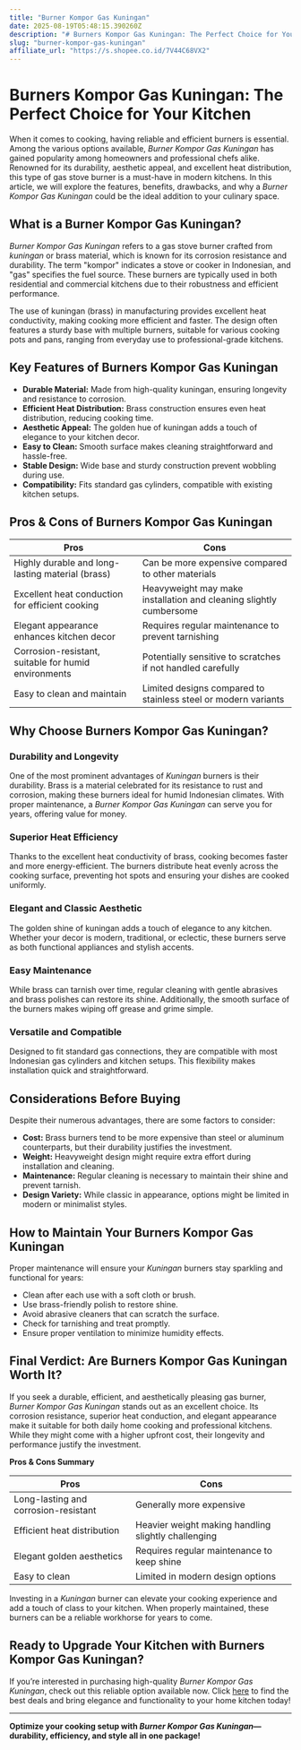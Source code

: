 ```yaml
---
title: "Burner Kompor Gas Kuningan"
date: 2025-08-19T05:48:15.390260Z
description: "# Burners Kompor Gas Kuningan: The Perfect Choice for Your Kitchen..."
slug: "burner-kompor-gas-kuningan"
affiliate_url: "https://s.shopee.co.id/7V44C68VX2"
---
```

# Burners Kompor Gas Kuningan: The Perfect Choice for Your Kitchen

When it comes to cooking, having reliable and efficient burners is essential. Among the various options available, *Burner Kompor Gas Kuningan* has gained popularity among homeowners and professional chefs alike. Renowned for its durability, aesthetic appeal, and excellent heat distribution, this type of gas stove burner is a must-have in modern kitchens. In this article, we will explore the features, benefits, drawbacks, and why a *Burner Kompor Gas Kuningan* could be the ideal addition to your culinary space.

## What is a Burner Kompor Gas Kuningan?

*Burner Kompor Gas Kuningan* refers to a gas stove burner crafted from *kuningan* or brass material, which is known for its corrosion resistance and durability. The term "kompor" indicates a stove or cooker in Indonesian, and "gas" specifies the fuel source. These burners are typically used in both residential and commercial kitchens due to their robustness and efficient performance.

The use of kuningan (brass) in manufacturing provides excellent heat conductivity, making cooking more efficient and faster. The design often features a sturdy base with multiple burners, suitable for various cooking pots and pans, ranging from everyday use to professional-grade kitchens.

## Key Features of Burners Kompor Gas Kuningan

- **Durable Material:** Made from high-quality kuningan, ensuring longevity and resistance to corrosion.
- **Efficient Heat Distribution:** Brass construction ensures even heat distribution, reducing cooking time.
- **Aesthetic Appeal:** The golden hue of kuningan adds a touch of elegance to your kitchen decor.
- **Easy to Clean:** Smooth surface makes cleaning straightforward and hassle-free.
- **Stable Design:** Wide base and sturdy construction prevent wobbling during use.
- **Compatibility:** Fits standard gas cylinders, compatible with existing kitchen setups.

## Pros & Cons of Burners Kompor Gas Kuningan

| Pros                                                      | Cons                                                        |
|------------------------------------------------------------|--------------------------------------------------------------|
| Highly durable and long-lasting material (brass)        | Can be more expensive compared to other materials            |
| Excellent heat conduction for efficient cooking          | Heavyweight may make installation and cleaning slightly cumbersome |
| Elegant appearance enhances kitchen decor               | Requires regular maintenance to prevent tarnishing        |
| Corrosion-resistant, suitable for humid environments      | Potentially sensitive to scratches if not handled carefully |
| Easy to clean and maintain                                | Limited designs compared to stainless steel or modern variants |

## Why Choose Burners Kompor Gas Kuningan?

### Durability and Longevity

One of the most prominent advantages of *Kuningan* burners is their durability. Brass is a material celebrated for its resistance to rust and corrosion, making these burners ideal for humid Indonesian climates. With proper maintenance, a *Burner Kompor Gas Kuningan* can serve you for years, offering value for money.

### Superior Heat Efficiency

Thanks to the excellent heat conductivity of brass, cooking becomes faster and more energy-efficient. The burners distribute heat evenly across the cooking surface, preventing hot spots and ensuring your dishes are cooked uniformly.

### Elegant and Classic Aesthetic

The golden shine of kuningan adds a touch of elegance to any kitchen. Whether your decor is modern, traditional, or eclectic, these burners serve as both functional appliances and stylish accents.

### Easy Maintenance

While brass can tarnish over time, regular cleaning with gentle abrasives and brass polishes can restore its shine. Additionally, the smooth surface of the burners makes wiping off grease and grime simple.

### Versatile and Compatible

Designed to fit standard gas connections, they are compatible with most Indonesian gas cylinders and kitchen setups. This flexibility makes installation quick and straightforward.

## Considerations Before Buying

Despite their numerous advantages, there are some factors to consider:

- **Cost:** Brass burners tend to be more expensive than steel or aluminum counterparts, but their durability justifies the investment.
- **Weight:** Heavyweight design might require extra effort during installation and cleaning.
- **Maintenance:** Regular cleaning is necessary to maintain their shine and prevent tarnish.
- **Design Variety:** While classic in appearance, options might be limited in modern or minimalist styles.

## How to Maintain Your Burners Kompor Gas Kuningan

Proper maintenance will ensure your *Kuningan* burners stay sparkling and functional for years:

- Clean after each use with a soft cloth or brush.
- Use brass-friendly polish to restore shine.
- Avoid abrasive cleaners that can scratch the surface.
- Check for tarnishing and treat promptly.
- Ensure proper ventilation to minimize humidity effects.

## Final Verdict: Are Burners Kompor Gas Kuningan Worth It?

If you seek a durable, efficient, and aesthetically pleasing gas burner, *Burner Kompor Gas Kuningan* stands out as an excellent choice. Its corrosion resistance, superior heat conduction, and elegant appearance make it suitable for both daily home cooking and professional kitchens. While they might come with a higher upfront cost, their longevity and performance justify the investment.

**Pros & Cons Summary**

| Pros                                                      | Cons                                                        |
|------------------------------------------------------------|--------------------------------------------------------------|
| Long-lasting and corrosion-resistant                     | Generally more expensive                                    |
| Efficient heat distribution                                | Heavier weight making handling slightly challenging       |
| Elegant golden aesthetics                                  | Requires regular maintenance to keep shine                |
| Easy to clean                                              | Limited in modern design options                            |

Investing in a *Kuningan* burner can elevate your cooking experience and add a touch of class to your kitchen. When properly maintained, these burners can be a reliable workhorse for years to come.

## Ready to Upgrade Your Kitchen with Burners Kompor Gas Kuningan?

If you’re interested in purchasing high-quality *Burner Kompor Gas Kuningan*, check out this reliable option available now. Click [here](https://s.shopee.co.id/7V44C68VX2) to find the best deals and bring elegance and functionality to your home kitchen today!

---

**Optimize your cooking setup with *Burner Kompor Gas Kuningan*—durability, efficiency, and style all in one package!**